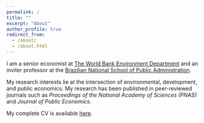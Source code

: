 ```yaml
---
permalink: /
title: ""
excerpt: "About"
author_profile: true
redirect_from: 
  - /about/
  - /about.html
---
```


I am a senior economist at [The World Bank Environment Department](https://www.worldbank.org/en/topic/environment) and an inviter professor at the [Brazilian National School of Public Administration](https://www.enap.gov.br/en/).

My research interests lie at the intersection of environmental, development, and public economics. My research has been published in peer-reviewed journals such as *Proceedings of the National Academy of Sciences (PNAS)* and *Journal of Public Economics*.

My complete CV is available [here](http://arthurbraganca7.github.io/files/CV_Arthur.pdf).
